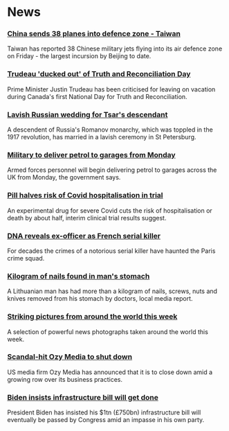 # News
### [China sends 38 planes into defence zone - Taiwan](https://www.bbc.com/news/world-asia-58771369)
Taiwan has reported 38 Chinese military jets flying into its air defence zone on Friday - the largest incursion by Beijing to date.
### [Trudeau 'ducked out' of Truth and Reconciliation Day](https://www.bbc.com/news/world-us-canada-58765502)
Prime Minister Justin Trudeau has been criticised for leaving on vacation during Canada's first National Day for Truth and Reconciliation.
### [Lavish Russian wedding for Tsar's descendant](https://www.bbc.com/news/world-europe-58767448)
A descendent of Russia's Romanov monarchy, which was toppled in the 1917 revolution, has married in a lavish ceremony in St Petersburg.
### [Military to deliver petrol to garages from Monday](https://www.bbc.com/news/uk-58766648)
Armed forces personnel will begin delivering petrol to garages across the UK from Monday, the government says.
### [Pill halves risk of Covid hospitalisation in trial](https://www.bbc.com/news/health-58764440)
An experimental drug for severe Covid cuts the risk of hospitalisation or death by about half, interim clinical trial results suggest. 
### [DNA reveals ex-officer as French serial killer](https://www.bbc.com/news/world-europe-58749596)
For decades the crimes of a notorious serial killer have haunted the Paris crime squad.
### [Kilogram of nails found in man's stomach](https://www.bbc.com/news/world-europe-58771370)
A Lithuanian man has had more than a kilogram of nails, screws, nuts and knives removed from his stomach by doctors, local media report.
### [Striking pictures from around the world this week](https://www.bbc.com/news/in-pictures-58761284)
A selection of powerful news photographs taken around the world this week.
### [Scandal-hit Ozy Media to shut down](https://www.bbc.com/news/business-58766239)
US media firm Ozy Media has announced that it is to close down amid a growing row over its business practices.
### [Biden insists infrastructure bill will get done](https://www.bbc.com/news/world-us-canada-58758738)
President Biden has insisted his $1tn (£750bn) infrastructure bill will eventually be passed by Congress amid an impasse in his own party.
